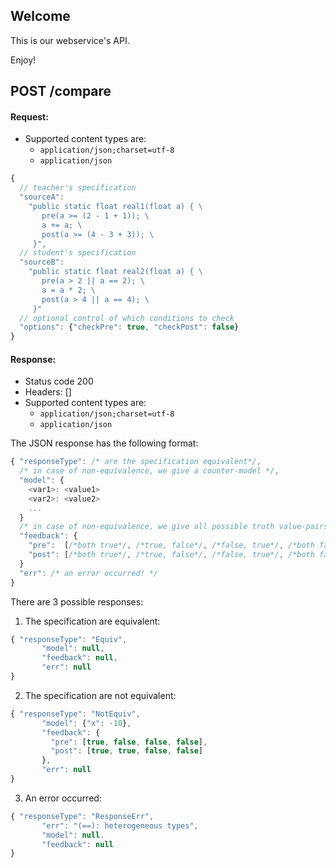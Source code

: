 ## Welcome

This is our webservice's API.

Enjoy!

## POST /compare

#### Request:
- Supported content types are:
    - `application/json;charset=utf-8`
    - `application/json`

```javascript
{
  // teacher's specification
  "sourceA":
    "public static float real1(float a) { \
       pre(a >= (2 - 1 + 1)); \
       a += a; \
       post(a >= (4 - 3 + 3)); \
     }",
  // student's specification
  "sourceB":
    "public static float real2(float a) { \
       pre(a > 2 || a == 2); \
       a = a * 2; \
       post(a > 4 || a == 4); \
     }"
  // optional control of which conditions to check
  "options": {"checkPre": true, "checkPost": false}
}
```

#### Response:

- Status code 200
- Headers: []
- Supported content types are:
    - `application/json;charset=utf-8`
    - `application/json`


The JSON response has the following format:
```javascript
{ "responseType": /* are the specification equivalent*/,
  /* in case of non-equivalence, we give a counter-model */,
  "model": {
    <var1>: <value1>
    <var2>: <value2>
    ...
  }
  /* in case of non-equivalence, we give all possible truth value-pairs of the specifications */
  "feedback": {
    "pre":  [/*both true*/, /*true, false*/, /*false, true*/, /*both false*/],
    "post": [/*both true*/, /*true, false*/, /*false, true*/, /*both false*/]
  }
  "err": /* an error occurred! */
}
```

There are 3 possible responses:
  1. The specification are equivalent:
```javascript
{ "responseType": "Equiv",
       "model": null,
       "feedback": null,
       "err": null
}
```
  2. The specification are not equivalent:
```javascript
{ "responseType": "NotEquiv",
       "model": {"x": -10},
       "feedback": {
         "pre": [true, false, false, false],
         "post": [true, true, false, false]
       },
       "err": null
}
```
  3. An error occurred:
```javascript
{ "responseType": "ResponseErr",
       "err": "(==): heterogeneous types",
       "model": null.
       "feedback": null
}
```
